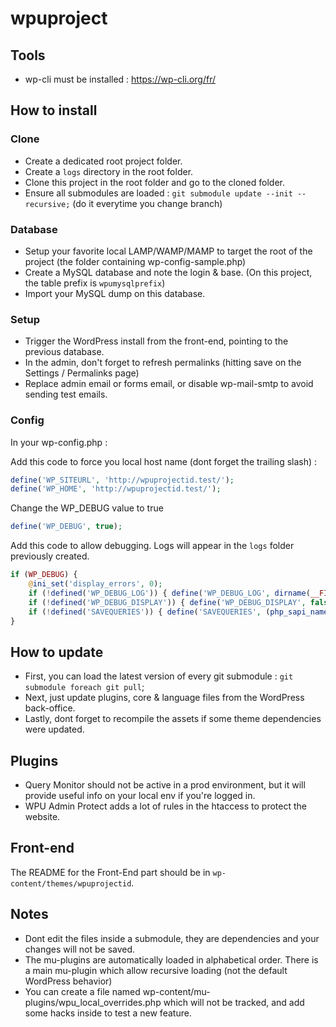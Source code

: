 # wpuproject

## Tools

- wp-cli must be installed : https://wp-cli.org/fr/

## How to install

### Clone

- Create a dedicated root project folder.
- Create a `logs` directory in the root folder.
- Clone this project in the root folder and go to the cloned folder.
- Ensure all submodules are loaded : `git submodule update --init --recursive;` (do it everytime you change branch)

### Database
- Setup your favorite local LAMP/WAMP/MAMP to target the root of the project (the folder containing wp-config-sample.php)
- Create a MySQL database and note the login & base. (On this project, the table prefix is `wpumysqlprefix`)
- Import your MySQL dump on this database.

### Setup
- Trigger the WordPress install from the front-end, pointing to the previous database.
- In the admin, don't forget to refresh permalinks (hitting save on the Settings / Permalinks page)
- Replace admin email or forms email, or disable wp-mail-smtp to avoid sending test emails.

### Config

In your wp-config.php :

Add this code to force you local host name (dont forget the trailing slash) :
```php
define('WP_SITEURL', 'http://wpuprojectid.test/');
define('WP_HOME', 'http://wpuprojectid.test/');
```

Change the WP_DEBUG value to true
```php
define('WP_DEBUG', true);
```

Add this code to allow debugging. Logs will appear in the `logs` folder previously created.
```php
if (WP_DEBUG) {
    @ini_set('display_errors', 0);
    if (!defined('WP_DEBUG_LOG')) { define('WP_DEBUG_LOG', dirname(__FILE__) . '/../logs/debug-' . date('Ymd') . '.log'); }
    if (!defined('WP_DEBUG_DISPLAY')) { define('WP_DEBUG_DISPLAY', false); }
    if (!defined('SAVEQUERIES')) { define('SAVEQUERIES', (php_sapi_name() !== 'cli')); }
}
```

## How to update

- First, you can load the latest version of every git submodule : `git submodule foreach git pull`;
- Next, just update plugins, core & language files from the WordPress back-office.
- Lastly, dont forget to recompile the assets if some theme dependencies were updated.

## Plugins

- Query Monitor should not be active in a prod environment, but it will provide useful info on your local env if you're logged in.
- WPU Admin Protect adds a lot of rules in the htaccess to protect the website.

## Front-end

The README for the Front-End part should be in `wp-content/themes/wpuprojectid`.

## Notes

- Dont edit the files inside a submodule, they are dependencies and your changes will not be saved.
- The mu-plugins are automatically loaded in alphabetical order. There is a main mu-plugin which allow recursive loading (not the default WordPress behavior)
- You can create a file named wp-content/mu-plugins/wpu_local_overrides.php which will not be tracked, and add some hacks inside to test a new feature.
